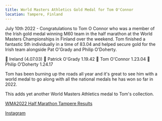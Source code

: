 ```yaml
---
title: World Masters Athletics Gold Medal for Tom O'Connor
location: Tampere, Finland
---
```


July 10th 2022 - Congratulations to Tom O Connor who was a member of the Irish gold medal winning M60 team in the half marathon at the World Masters Championships in Finland over the weekend. Tom finished a fantastic 5th individually in a time of 83.04 and helped secure gold for the Irish team alongside Pat O'Grady and Philip O'Doherty. 

🥇 Ireland           (4.07.03)
🥇 Patrick O'Grady    1.19.42
🥇 Tom O'Connor       1.23.04
🥇 Philip O'Doherty   1.24.17

Tom has been burning up the roads all year and it's great to see him with a world medal to go along with all the national medals he has won so far in 2022.

This adds yet another World Masters Athletics medal to Tom's collection.


<a href="https://resultservice.fi/tulos/sivusto/2022/wmahalfmarathon/?action=show&sarja=TEAMS/" target="_blank" rel="noopener noreferrer">WMA2022 Half Marathon Tampere Results</a>

<a href="https://www.instagram.com/p/Cf3Wf7XMg4S/" target="_blank" rel="noopener noreferrer">Instagram</a>
